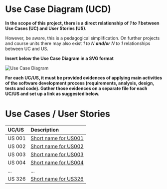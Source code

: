 # Use Case Diagram (UCD)

**In the scope of this project, there is a direct relationship of _1 to 1_ between Use Cases (UC) and User Stories (US).**

However, be aware, this is a pedagogical simplification. On further projects and course units there may also exist _1 to N **and/or** N to 1_ relationships between UC and US.

**Insert below the Use Case Diagram in a SVG format**

![Use Case Diagram](svg/use-case-diagram.svg)

**For each UC/US, it must be provided evidences of applying main activities of the software development process (requirements, analysis, design, tests and code). Gather those evidences on a separate file for each UC/US and set up a link as suggested below.**

# Use Cases / User Stories
| UC/US  | Description                                   |                   
|:----|:----------------------------------------------|
| US 001 | [Short name for US001](../../us001/Readme.md) |
| US 002 | [Short name for US002](../../us002/Readme.md) |
| US 003 | [Short name for US003](../../us003/Readme.md) |
| US 004 | [Short name for US004](../../us004/Readme.md) |
| ... | ...                                           |
| US 326 | [Short name for US326](../../us326/Readme.md) |
